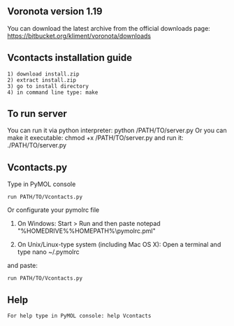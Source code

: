 ## Voronota version 1.19
You can download the latest archive from the official downloads page: https://bitbucket.org/kliment/voronota/downloads



## Vcontacts installation guide

```
1) download install.zip
2) extract install.zip
3) go to install directory
4) in command line type: make
```
## To run server
You can run it via python interpreter: python /PATH/TO/server.py
Or you can make it executable: chmod +x /PATH/TO/server.py
and run it: ./PATH/TO/server.py

## Vcontacts.py
Type in PyMOL console
```
run PATH/TO/Vcontacts.py
```

Or configurate your pymolrc file

1) On Windows: Start > Run and then paste notepad "%HOMEDRIVE%%HOMEPATH%\pymolrc.pml"

2) On Unix/Linux-type system (including Mac OS X): Open a terminal and type
nano ~/.pymolrc

and paste:
```
run PATH/TO/Vcontacts.py
```

## Help
```
For help type in PyMOL console: help Vcontacts
```